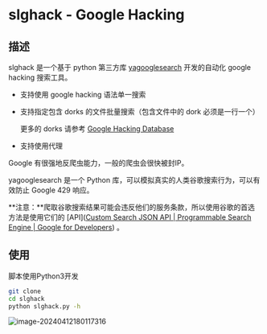 # slghack - Google Hacking

## 描述

slghack 是一个基于 python 第三方库 [yagooglesearch](https://pypi.org/project/yagooglesearch/) 开发的自动化 google hacking 搜索工具。

- 支持使用 google hacking 语法单一搜索

- 支持指定包含 dorks 的文件批量搜索（包含文件中的 dork 必须是一行一个）

    更多的 dorks 请参考 [Google Hacking Database](https://www.exploit-db.com/google-hacking-database)

- 支持使用代理


Google 有很强地反爬虫能力，一般的爬虫会很快被封IP。

yagooglesearch 是一个 Python 库，可以模拟真实的人类谷歌搜索行为，可以有效防止 Google 429 响应。

**注意：**爬取谷歌搜索结果可能会违反他们的服务条款，所以使用谷歌的首选方法是使用它们的 [API]([Custom Search JSON API  | Programmable Search Engine  | Google for Developers](https://developers.google.com/custom-search/v1/overview?hl=zh-cn)) 。

## 使用

脚本使用Python3开发

```bash
git clone 
cd slghack
python slghack.py -h
```


![image-20240412180117316](D:\JetBrains\PyCharm-workspaces\slghack\images\image-20240412180117316.png)

